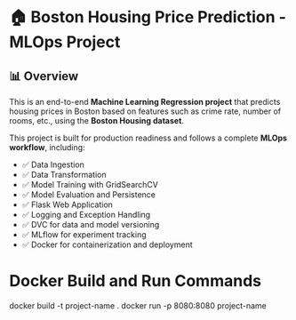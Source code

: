 # 🏠 Boston Housing Price Prediction - MLOps Project

## 📊 Overview

This is an end-to-end **Machine Learning Regression project** that predicts housing prices in Boston based on features such as crime rate, number of rooms, etc., using the **Boston Housing dataset**.

This project is built for production readiness and follows a complete **MLOps workflow**, including:

- ✅ Data Ingestion
- ✅ Data Transformation
- ✅ Model Training with GridSearchCV
- ✅ Model Evaluation and Persistence
- ✅ Flask Web Application
- ✅ Logging and Exception Handling
- ✅ DVC for data and model versioning
- ✅ MLflow for experiment tracking
- ✅ Docker for containerization and deployment

# Docker Build and Run Commands
docker build -t project-name .
docker run -p 8080:8080 project-name

